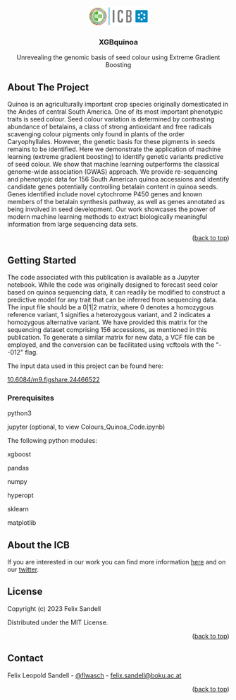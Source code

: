 
<!-- PROJECT LOGO -->
<br />
<div align="center">
  <a href="https://github.com/FLSandell/XGQuinoa">
    <img src="images/BOKU-Logo-150-Institut-ICB-kl.png" alt="Logo" width="138" height="45">
  </a>

<h3 align="center">XGBquinoa</h3>

  <p align="center">
    Unrevealing the genomic basis of seed colour using Extreme Gradient Boosting
    <br />
  </p>
</div>


<!-- ABOUT THE PROJECT -->
## About The Project

Quinoa is an agriculturally important crop species originally domesticated in the Andes of central South America. One of its most important phenotypic traits is seed colour. Seed colour variation is determined by contrasting abundance of betalains, a class of strong antioxidant and free radicals scavenging colour pigments only found in plants of the order Caryophyllales. However, the genetic basis for these pigments in seeds remains to be identified. Here we demonstrate the application of machine learning (extreme gradient boosting) to identify genetic variants predictive of seed colour. We show that machine learning outperforms the classical genome-wide association (GWAS) approach. We provide re-sequencing and phenotypic data for 156 South American quinoa accessions and identify candidate genes potentially controlling betalain content in quinoa seeds. Genes identified include novel cytochrome P450 genes and known members of the betalain synthesis pathway, as well as genes annotated as being involved in seed development. Our work showcases the power of modern machine learning methods to extract biologically meaningful information from large sequencing data sets.

<p align="right">(<a href="#readme-top">back to top</a>)</p>



<!-- GETTING STARTED -->
## Getting Started

The code associated with this publication is available as a Jupyter notebook. While the code was originally designed to forecast seed color based on quinoa sequencing data, it can readily be modified to construct a predictive model for any trait that can be inferred from sequencing data. The input file should be a 0|1|2 matrix, where 0 denotes a homozygous reference variant, 1 signifies a heterozygous variant, and 2 indicates a homozygous alternative variant. We have provided this matrix for the sequencing dataset comprising 156 accessions, as mentioned in this publication. To generate a similar matrix for new data, a VCF file can be employed, and the conversion can be facilitated using vcftools with the "--012" flag.

The input data used in this project can be found here:

[10.6084/m9.figshare.24466522
](https://doi.org/10.6084/m9.figshare.24466522.v1 )

### Prerequisites

python3

jupyter (optional, to view Colours_Quinoa_Code.ipynb)

The following python modules:

xgboost

pandas

numpy

hyperopt

sklearn

matplotlib

<!-- Information about our group -->
## About the ICB

If you are interested in our work you can find more information [here](https://bvseq.boku.ac.at/) and on our [twitter](https://twitter.com/ICBboku).


<!-- LICENSE -->
## License

Copyright (c) 2023 Felix Sandell

Distributed under the MIT License. 

<p align="right">(<a href="#readme-top">back to top</a>)</p>



<!-- CONTACT -->
## Contact

Felix Leopold Sandell - [@flwasch](https://twitter.com/flwasch) - felix.sandell@boku.ac.at


<p align="right">(<a href="#readme-top">back to top</a>)</p>

